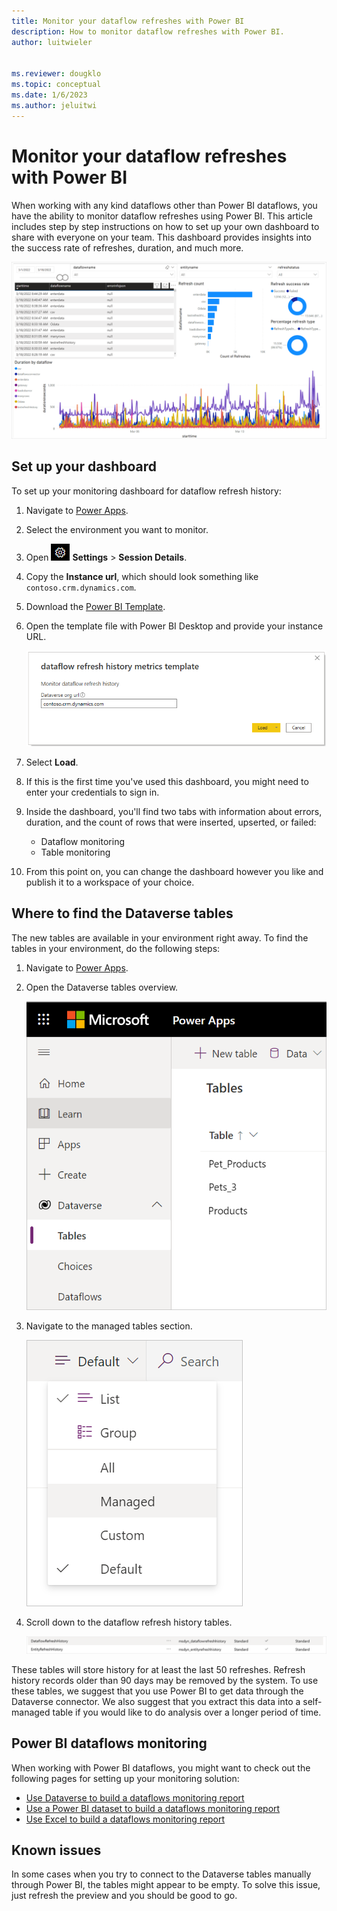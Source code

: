 ```yaml
---
title: Monitor your dataflow refreshes with Power BI
description: How to monitor dataflow refreshes with Power BI.
author: luitwieler


ms.reviewer: dougklo
ms.topic: conceptual
ms.date: 1/6/2023
ms.author: jeluitwi
---
```


# Monitor your dataflow refreshes with Power BI

When working with any kind dataflows other than Power BI dataflows, you have the ability to monitor dataflow refreshes using Power BI. This article includes step by step instructions on how to set up your own dashboard to share with everyone on your team. This dashboard provides insights into the success rate of refreshes, duration, and much more.

[![Image of the dashboard with dataflow duration, refresh count, and refresh success rate graphs.](media/monitor-dataflow-refreshes/dashboard-preview.PNG)](media/monitor-dataflow-refreshes/dashboard-preview.PNG#lightbox)

## Set up your dashboard

To set up your monitoring dashboard for dataflow refresh history:

1. Navigate to [Power Apps](https://make.powerapps.com/).
1. Select the environment you want to monitor.
1. Open ![Image of a gear.](media/monitor-dataflow-refreshes/gear-icon.PNG) **Settings** > **Session Details**.
1. Copy the **Instance url**, which should look something like `contoso.crm.dynamics.com`.
1. Download the [Power BI Template](https://download.microsoft.com/download/f/1/9/f195fb57-495a-4487-9317-fe00816afd88/dataflow%20refresh%20history%20metrics%20template.pbit).
1. Open the template file with Power BI Desktop and provide your instance URL.

    ![Image of a screen to input your dataverse org URL.](media/monitor-dataflow-refreshes/template-parameter.PNG)

1. Select **Load**.
1. If this is the first time you've used this dashboard, you might need to enter your credentials to sign in.
1. Inside the dashboard, you'll find two tabs with information about errors, duration, and the count of rows that were inserted, upserted, or failed:
    * Dataflow monitoring
    * Table monitoring
1. From this point on, you can change the dashboard however you like and publish it to a workspace of your choice.

## Where to find the Dataverse tables

The new tables are available in your environment right away. To find the tables in your environment, do the following steps:

1. Navigate to [Power Apps](https://make.powerapps.com/).
1. Open the Dataverse tables overview.

   ![Image of navigating to Dataverse section.](media/monitor-dataflow-refreshes/tables-tab.PNG)

1. Navigate to the managed tables section.

   ![Image of selecting the managed table section.](media/monitor-dataflow-refreshes/managed-tables.PNG)

1. Scroll down to the dataflow refresh history tables.

   [![Image of the two Dataverse tables containing refresh history.](media/monitor-dataflow-refreshes/Refresh-History-Tables.PNG)](media/monitor-dataflow-refreshes/Refresh-History-Tables.PNG#lightbox)

These tables will store history for at least the last 50 refreshes. Refresh history records older than 90 days may be removed by the system. To use these tables, we suggest that you use Power BI to get data through the Dataverse connector. We also suggest that you extract this data into a self-managed table if you would like to do analysis over a longer period of time.

## Power BI dataflows monitoring

When working with Power BI dataflows, you might want to check out the following pages for setting up your monitoring solution:

* [Use Dataverse to build a dataflows monitoring report](./load-dataflow-metadata-into-dataverse-table.md)
* [Use a Power BI dataset to build a dataflows monitoring report](./load-dataflow-metadata-into-power-bi-dataset.md)
* [Use Excel to build a dataflows monitoring report](./load-dataflow-metadata-into-excel-online.md)

## Known issues

In some cases when you try to connect to the Dataverse tables manually through Power BI, the tables might appear to be empty. To solve this issue, just refresh the preview and you should be good to go.
